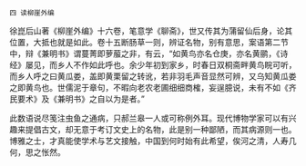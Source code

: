     四 读柳崖外编 

   徐崑后山著《柳崖外编》十六卷，笔意学《聊斋》，世又传其为蒲留仙后身，论其位置，大抵也就是如此。卷十五断肠草一则，辨证名物，别有意思，案语第二节中，辩《兼明书》谓蔓菁即萝菔之非，有云，“如黄鸟亦名仓庚，亦名黄鹂，《诗经》屡见，而乡人不作如此呼也。余少年初到家乡，时春日双桐斋畔黄鸟睆可听，而乡人呼之曰黄瓜娄，盖即黄栗留之转讹，若非羽毛声音显然可辨，又乌知黄瓜娄之即黄鸟也。世儒泥于章句，不暇向老农老圃细细商榷，妄逞臆说，未有不如《齐民要术》及《兼明书》之自以为是者。”

   此数语说尽笺注虫鱼之通病，只郝兰皋一人或可称例外耳。现代博物学家可以有兴趣来提倡古文，却无意于考订文史上的名物，此是别一种鄙陋，而其病源则一也。博雅之士，才真能使学术与艺文接触，中国到何时始有此希望，俟河之清，人寿几何，思之怅然。


